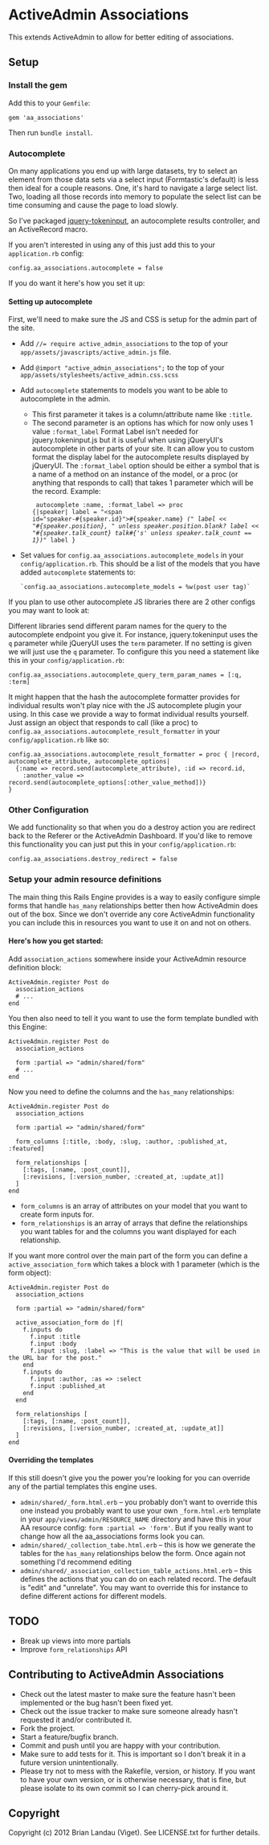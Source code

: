 # ActiveAdmin Associations

This extends ActiveAdmin to allow for better editing of associations.

## Setup

### Install the gem

Add this to your `Gemfile`:

    gem 'aa_associations'

Then run `bundle install`.


### Autocomplete

On many applications you end up with large datasets, try to select an element from those data sets via a select input (Formtastic's default) is less then ideal for a couple reasons. One, it's hard to navigate a large select list. Two, loading all those records into memory to populate the select list can be time consuming and cause the page to load slowly.

So I've packaged [jquery-tokeninput](https://github.com/loopj/jquery-tokeninput), an autocomplete results controller, and an ActiveRecord macro.

If you aren't interested in using any of this just add this to your `application.rb` config:

    config.aa_associations.autocomplete = false

If you do want it here's how you set it up:

#### Setting up autocomplete

First, we'll need to make sure the JS and CSS is setup for the admin part of the site.

* Add `//= require active_admin_associations` to the top of your `app/assets/javascripts/active_admin.js` file.
* Add `@import "active_admin_associations";` to the top of your `app/assets/stylesheets/active_admin.css.scss`
* Add `autocomplete` statements to models you want to be able to autocomplete in the admin.
  * This first parameter it takes is a column/attribute name like `:title`.
  * The second parameter is an options has which for now only uses 1 value `:format_label`
    Format Label isn't needed for jquery.tokeninput.js but it is useful when using jQueryUI's autocomplete in other parts of your site. It can allow you to custom format the display label for the autocomplete results displayed by jQueryUI.
    The `:format_label` option should be either a symbol that is a name of a method on an instance of the model, or a proc (or anything that responds to call) that takes 1 parameter which will be the record.
    Example:
      <code><pre>
        autocomplete :name, :format_label => proc {|speaker|
          label =  "<span id=\"speaker-#{speaker.id}\">#{speaker.name} <em>("
          label << "#{speaker.position}, " unless speaker.position.blank?
          label << "#{speaker.talk_count} talk#{'s' unless speaker.talk_count == 1})</em></span>"
          label
        }
      </pre></code>
* Set values for `config.aa_associations.autocomplete_models` in your `config/application.rb`. This should be a list of the models that you have added `autocomplete` statements to:

      `config.aa_associations.autocomplete_models = %w(post user tag)`

If you plan to use other autocomplete JS libraries there are 2 other configs you may want to look at:

Different libraries send different param names for the query to the autocomplete endpoint you give it. For instance, jquery.tokeninput uses the `q` parameter while jQueryUI uses the `term` parameter. If no setting is given we will just use the `q` parameter. To configure this you need a statement like this in your `config/application.rb`:

    config.aa_associations.autocomplete_query_term_param_names = [:q, :term]

It might happen that the hash the autocomplete formatter provides for individual results won't play nice with the JS autocomplete plugin your using. In this case we provide a way to format individual results yourself. Just assign an object that responds to call (like a proc) to `config.aa_associations.autocomplete_result_formatter` in your `config/application.rb` like so:

    config.aa_associations.autocomplete_result_formatter = proc { |record, autocomplete_attribute, autocomplete_options|
      {:name => record.send(autocomplete_attribute), :id => record.id,
        :another_value => record.send(autocomplete_options[:other_value_method])}
    }


### Other Configuration

We add functionality so that when you do a destroy action you are redirect back to the Referer or the ActiveAdmin Dashboard. If you'd like to remove this functionality you can just put this in your `config/application.rb`:

    config.aa_associations.destroy_redirect = false


### Setup your admin resource definitions

The main thing this Rails Engine provides is a way to easily configure simple forms that handle `has_many` relationships better then how ActiveAdmin does out of the box. Since we don't override any core ActiveAdmin functionality you can include this in resources you want to use it on and not on others.

#### Here's how you get started:

Add `association_actions` somewhere inside your ActiveAdmin resource definition block:

    ActiveAdmin.register Post do
      association_actions
      # ...
    end

You then also need to tell it you want to use the form template bundled with this Engine:

    ActiveAdmin.register Post do
      association_actions
      
      form :partial => "admin/shared/form"
      # ...
    end

Now you need to define the columns and the `has_many` relationships:

    ActiveAdmin.register Post do
      association_actions
      
      form :partial => "admin/shared/form"
      
      form_columns [:title, :body, :slug, :author, :published_at, :featured]
      
      form_relationships [
        [:tags, [:name, :post_count]],
        [:revisions, [:version_number, :created_at, :update_at]]
      ]
    end

* `form_columns` is an array of attributes on your model that you want to create form inputs for.
* `form_relationships` is an array of arrays that define the relationships you want tables for and the columns you want displayed for each relationship.

If you want more control over the main part of the form you can define a `active_association_form` which takes a block with 1 parameter (which is the form object):

    ActiveAdmin.register Post do
      association_actions
      
      form :partial => "admin/shared/form"
      
      active_association_form do |f|
        f.inputs do
          f.input :title
          f.input :body
          f.input :slug, :label => "This is the value that will be used in the URL bar for the post."
        end
        f.inputs do
          f.input :author, :as => :select
          f.input :published_at
        end
      end
      
      form_relationships [
        [:tags, [:name, :post_count]],
        [:revisions, [:version_number, :created_at, :update_at]]
      ]
    end

#### Overriding the templates

If this still doesn't give you the power you're looking for you can override any of the partial templates this engine uses.

* `admin/shared/_form.html.erb` – you probably don't want to override this one instead you probably want to use your own `_form.html.erb` template in your `app/views/admin/RESOURCE_NAME` directory and have this in your AA resource config: `form :partial => 'form'`. But if you really want to change how all the aa_associations forms look you can.
* `admin/shared/_collection_tabe.html.erb` – this is how we generate the tables for the `has_many` relationships below the form. Once again not something I'd recommend editing
* `admin/shared/_association_collection_table_actions.html.erb` – this defines the actions that you can do on each related record. The default is "edit" and "unrelate". You may want to override this for instance to define different actions for different models.


## TODO

* Break up views into more partials
* Improve `form_relationships` API


## Contributing to ActiveAdmin Associations
 
* Check out the latest master to make sure the feature hasn't been implemented or the bug hasn't been fixed yet.
* Check out the issue tracker to make sure someone already hasn't requested it and/or contributed it.
* Fork the project.
* Start a feature/bugfix branch.
* Commit and push until you are happy with your contribution.
* Make sure to add tests for it. This is important so I don't break it in a future version unintentionally.
* Please try not to mess with the Rakefile, version, or history. If you want to have your own version, or is otherwise necessary, that is fine, but please isolate to its own commit so I can cherry-pick around it.

## Copyright

Copyright (c) 2012 Brian Landau (Viget). See LICENSE.txt for further details.
